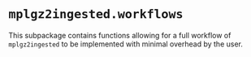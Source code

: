 # `mplgz2ingested.workflows`

This subpackage contains functions allowing for a full workflow of `mplgz2ingested` to be implemented with minimal overhead by the user.